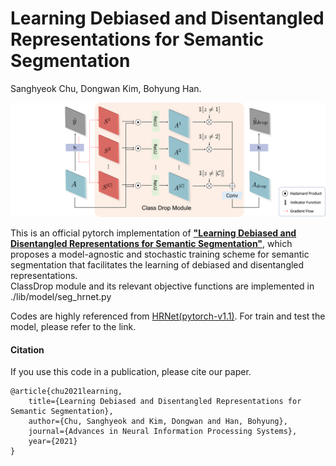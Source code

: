 # Learning Debiased and Disentangled Representations for Semantic Segmentation
Sanghyeok Chu, Dongwan Kim, Bohyung Han.
<div>
<img src='images/DropClass.png'>
</div>

This is an official pytorch implementation of **["Learning Debiased and Disentangled Representations for Semantic Segmentation"](https://proceedings.neurips.cc/paper/2021/file/465636eb4a7ff4b267f3b765d07a02da-Paper.pdf)**, which proposes a model-agnostic and stochastic training scheme for semantic segmentation that facilitates the learning of debiased and disentangled representations.  
ClassDrop module and its relevant objective functions are implemented in ./lib/model/seg_hrnet.py

Codes are highly referenced from [HRNet(pytorch-v1.1)](https://github.com/HRNet/HRNet-Semantic-Segmentation/tree/pytorch-v1.1).
For train and test the model, please refer to the link.

#### Citation
If you use this code in a publication, please cite our paper.

```
@article{chu2021learning,
    title={Learning Debiased and Disentangled Representations for Semantic Segmentation},
    author={Chu, Sanghyeok and Kim, Dongwan and Han, Bohyung},
    journal={Advances in Neural Information Processing Systems},
    year={2021}
}
```
